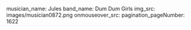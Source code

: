 musician_name: Jules
band_name: Dum Dum Girls
img_src: images/musician0872.png
onmouseover_src: 
pagination_pageNumber: 1622